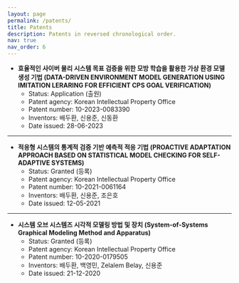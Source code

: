 ```yaml
---
layout: page
permalink: /patents/
title: Patents
description: Patents in reversed chronological order.
nav: true
nav_order: 6
---
```


* **효율적인 사이버 물리 시스템 목표 검증을 위한 모방 학습을 활용한 가상 환경 모델 생성 기법 (DATA-DRIVEN ENVIRONMENT MODEL GENERATION USING IMITATION LERARING FOR EFFICIENT CPS GOAL VERIFICATION)**
    * Status: Application (출원)
    * Patent agency: Korean Intellectual Property Office
    * Patent number: 10-2023-0083390
    * Inventors: 배두환, 신용준, 신동환
    * Date issued: 28-06-2023

---

* **적응형 시스템의 통계적 검증 기반 예측적 적응 기법 (PROACTIVE ADAPTATION APPROACH BASED ON STATISTICAL MODEL CHECKING FOR SELF-ADAPTIVE SYSTEMS)**
    * Status: Granted (등록)
    * Patent agency: Korean Intellectual Property Office
    * Patent number: 10-2021-0061164
    * Inventors: 배두환, 신용준, 조은호
    * Date issued: 12-05-2021

---

* **시스템 오브 시스템즈 시각적 모델링 방법 및 장치 (System-of-Systems Graphical Modeling Method and Apparatus)**
    * Status: Granted (등록)
    * Patent agency: Korean Intellectual Property Office
    * Patent number: 10-2020-0179505
    * Inventors: 배두환, 백영민, Zelalem Belay, 신용준
    * Date issued: 21-12-2020

